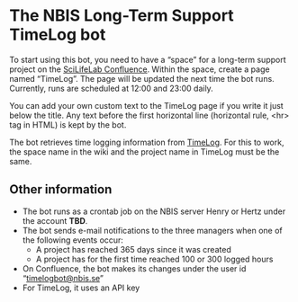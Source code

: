 # The NBIS Long-Term Support TimeLog bot

To start using this bot, you need to have a “space” for a long-term support
project on the [SciLifeLab Confluence](https://scilifelab.atlassian.net/).
Within the space, create a page named “TimeLog”. The page will be updated the
next time the bot runs. Currently, runs are scheduled at 12:00 and 23:00 daily.

You can add your own custom text to the TimeLog page if you write it just below
the title. Any text before the first horizontal line (horizontal rule,
&lt;hr&gt; tag in HTML) is kept by the bot.

The bot retrieves time logging information from
[TimeLog](https://app3.timelog.com/scilifelab/). For this to work, the space
name in the wiki and the project name in TimeLog must be the same.


## Other information

- The bot runs as a crontab job on the NBIS server Henry or Hertz under the account
  **TBD**.
- The bot sends e-mail notifications to the three managers when one of the
  following events occur:
    * A project has reached 365 days since it was created
    * A project has for the first time reached 100 or 300 logged hours
- On Confluence, the bot makes its changes under the user id “timelogbot@nbis.se”
- For TimeLog, it uses an API key
